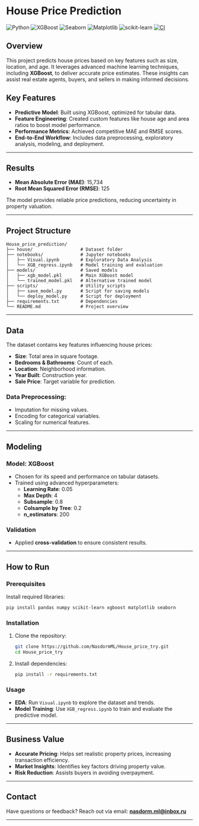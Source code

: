 # House Price Prediction

![Python](https://img.shields.io/badge/Python-3.11+-brightgreen)
![XGBoost](https://img.shields.io/badge/XGBoost-v2.1.0-orange)
![Seaborn](https://img.shields.io/badge/Seaborn-v0.13.2-blue)
![Matplotlib](https://img.shields.io/badge/Matplotlib-v3.9.0-red)
![scikit-learn](https://img.shields.io/badge/scikit--learn-v1.5.1-yellow)
[![CI](https://github.com/NasdormML/House_price_try/actions/workflows/ci.yml/badge.svg)](https://github.com/NasdormML/House_price_try/actions/workflows/ci.yml)

## Overview
This project predicts house prices based on key features such as size, location, and age. It leverages advanced machine learning techniques, including **XGBoost**, to deliver accurate price estimates. These insights can assist real estate agents, buyers, and sellers in making informed decisions.

## Key Features
- **Predictive Model**: Built using XGBoost, optimized for tabular data.
- **Feature Engineering**: Created custom features like house age and area ratios to boost model performance.
- **Performance Metrics**: Achieved competitive MAE and RMSE scores.
- **End-to-End Workflow**: Includes data preprocessing, exploratory analysis, modeling, and deployment.

---

## Results
- **Mean Absolute Error (MAE)**: 15,734  
- **Root Mean Squared Error (RMSE)**: 125  

The model provides reliable price predictions, reducing uncertainty in property valuation.

---

## Project Structure
```
House_price_prediction/
├── house/                  # Dataset folder
├── notebooks/              # Jupyter notebooks
│   ├── Visual.ipynb        # Exploratory Data Analysis
│   └── XGB_regress.ipynb   # Model training and evaluation
├── models/                 # Saved models
│   ├── xgb_model.pkl       # Main XGBoost model
│   └── trained_model.pkl   # Alternative trained model
├── scripts/                # Utility scripts
│   ├── save_model.py       # Script for saving models
│   └── deploy_model.py     # Script for deployment
├── requirements.txt        # Dependencies
└── README.md               # Project overview
```

---

## Data
The dataset contains key features influencing house prices:
- **Size**: Total area in square footage.
- **Bedrooms & Bathrooms**: Count of each.
- **Location**: Neighborhood information.
- **Year Built**: Construction year.
- **Sale Price**: Target variable for prediction.

### Data Preprocessing:
- Imputation for missing values.
- Encoding for categorical variables.
- Scaling for numerical features.

---

## Modeling
### Model: XGBoost
- Chosen for its speed and performance on tabular datasets.
- Trained using advanced hyperparameters:
  - **Learning Rate**: 0.05
  - **Max Depth**: 4
  - **Subsample**: 0.8
  - **Colsample by Tree**: 0.2
  - **n_estimators**: 200

### Validation
- Applied **cross-validation** to ensure consistent results.

---

## How to Run

### Prerequisites
Install required libraries:
```bash
pip install pandas numpy scikit-learn xgboost matplotlib seaborn
```

### Installation
1. Clone the repository:
   ```bash
   git clone https://github.com/NasdormML/House_price_try.git
   cd House_price_try
   ```
2. Install dependencies:
   ```bash
   pip install -r requirements.txt
   ```

### Usage
- **EDA**: Run `Visual.ipynb` to explore the dataset and trends.
- **Model Training**: Use `XGB_regress.ipynb` to train and evaluate the predictive model.

---

## Business Value
- **Accurate Pricing**: Helps set realistic property prices, increasing transaction efficiency.
- **Market Insights**: Identifies key factors driving property value.
- **Risk Reduction**: Assists buyers in avoiding overpayment.

---

## Contact
Have questions or feedback? Reach out via email: **nasdorm.ml@inbox.ru**

---
